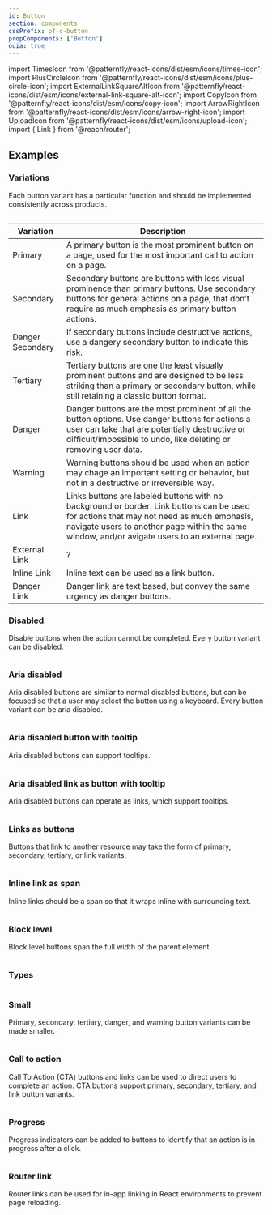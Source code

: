 ```yaml
---
id: Button
section: components
cssPrefix: pf-c-button
propComponents: ['Button']
ouia: true
---
```


import TimesIcon from '@patternfly/react-icons/dist/esm/icons/times-icon';
import PlusCircleIcon from '@patternfly/react-icons/dist/esm/icons/plus-circle-icon';
import ExternalLinkSquareAltIcon from '@patternfly/react-icons/dist/esm/icons/external-link-square-alt-icon';
import CopyIcon from '@patternfly/react-icons/dist/esm/icons/copy-icon';
import ArrowRightIcon from '@patternfly/react-icons/dist/esm/icons/arrow-right-icon';
import UploadIcon from '@patternfly/react-icons/dist/esm/icons/upload-icon';
import { Link } from '@reach/router';

## Examples

### Variations

Each button variant has a particular function and should be implemented consistently across products.


```ts file="./ButtonVariations.tsx"
```

| Variation | Description|
| --- | ---|
| Primary | A primary button is the most prominent button on a page, used for the most important call to action on a page.|
| Secondary | Secondary buttons are buttons with less visual prominence than primary buttons. Use secondary buttons for general actions on a page, that don’t require as much emphasis as primary button actions. |
| Danger Secondary | If secondary buttons include destructive actions, use a dangery secondary button to indicate this risk.|
| Tertiary | Tertiary buttons are one the least visually prominent buttons and are designed to be less striking than a primary or secondary button, while still retaining a classic button format.  |
| Danger | Danger buttons are the most prominent of all the button options. Use danger buttons for actions a user can take that are potentially destructive or difficult/impossible to undo, like deleting or removing user data. |
| Warning | Warning buttons should be used when an action may chage an important setting or behavior, but not in a destructive or irreversible way. |
| Link | Links buttons are labeled buttons with no background or border. Link buttons can be used for actions that may not need as much emphasis, navigate users to another page within the same window, and/or avigate users to an external page. |
| External Link | ?|
| Inline Link | Inline text can be used as a link button.|
| Danger Link | Danger link are text based, but convey the same urgency as danger buttons.|

### Disabled

Disable buttons when the action cannot be completed. Every button variant can be disabled.

```ts file="./ButtonDisabled.tsx"
```

### Aria disabled

Aria disabled buttons are similar to normal disabled buttons, but can be focused so that a user may select the button using a keyboard. Every button variant can be aria disabled.

```ts file="./ButtonAriaDisabled.tsx"
```

### Aria disabled button with tooltip

Aria disabled buttons can support tooltips.

```ts file="./ButtonAriaDisabledTooltip.tsx"
```

### Aria disabled link as button with tooltip

Aria disabled buttons can operate as links, which support tooltips.

```ts file="./ButtonAriaDisabledLinkTooltip.tsx"
```

### Links as buttons

Buttons that link to another resource may take the form of primary, secondary, tertiary, or link variants.

```ts file="./ButtonLinks.tsx"
```

### Inline link as span

Inline links should be a span so that it wraps inline with surrounding text. 

```ts file="./ButtonInlineSpanLink.tsx"
```

### Block level

Block level buttons span the full width of the parent element. 

```ts file="./ButtonBlock.tsx"
```

### Types

```ts file="./ButtonTypes.tsx"
```

### Small

Primary, secondary. tertiary, danger, and warning button variants can be made smaller.

```ts file="./ButtonSmall.tsx"
```

### Call to action

Call To Action (CTA) buttons and links can be used to direct users to complete an action. CTA buttons support primary, secondary, tertiary, and link button variants. 

```ts file="./ButtonCallToAction.tsx"
```

### Progress

Progress indicators can be added to buttons to identify that an action is in progress after a click. 

```ts file="./ButtonProgress.tsx"
```

### Router link

Router links can be used for in-app linking in React environments to prevent page reloading.

```ts file="./ButtonRouterLink.tsx"
```

